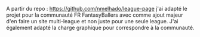 A partir du repo : https://github.com/nmelhado/league-page j'ai adapté le projet pour la communauté FR FantasyBallers avec comme ajout majeur d'en faire un site multi-league et non juste pour une seule league. J'ai également adapté la charge graphique pour correspondre à la communauté.
